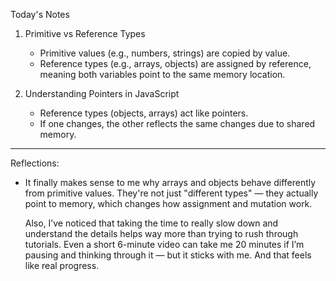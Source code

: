 Today's Notes

1. Primitive vs Reference Types

   - Primitive values (e.g., numbers, strings) are copied by value.
   - Reference types (e.g., arrays, objects) are assigned by reference, meaning both variables point to the same memory location.

2. Understanding Pointers in JavaScript
   - Reference types (objects, arrays) act like pointers.
   - If one changes, the other reflects the same changes due to shared memory.

---

Reflections:

- It finally makes sense to me why arrays and objects behave differently from primitive values.
  They're not just "different types" — they actually point to memory, which changes how assignment and mutation work.

  Also, I’ve noticed that taking the time to really slow down and understand the details helps way more than trying to rush through tutorials. Even a short 6-minute video can take me 20 minutes if I’m pausing and thinking through it — but it sticks with me. And that feels like real progress.
